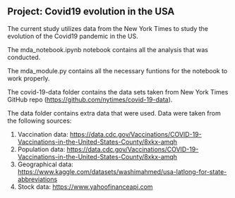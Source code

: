 ## Project: Covid19 evolution in the USA

The current study utilizes data from the New York Times to study the evolution of the Covid19 pandemic in the US.

The mda_notebook.ipynb notebook contains all the analysis that was conducted.

The mda_module.py contains all the necessary funtions for the notebook to work properly.

The covid-19-data folder contains the data sets taken from New York Times GitHub repo (https://github.com/nytimes/covid-19-data).

The data folder contains extra data that were used. Data were taken from the following sources:
1) Vaccination data: https://data.cdc.gov/Vaccinations/COVID-19-Vaccinations-in-the-United-States-County/8xkx-amqh
2) Population data: https://data.cdc.gov/Vaccinations/COVID-19-Vaccinations-in-the-United-States-County/8xkx-amqh
3) Geographical data: https://www.kaggle.com/datasets/washimahmed/usa-latlong-for-state-abbreviations
4) Stock data: https://www.yahoofinanceapi.com
